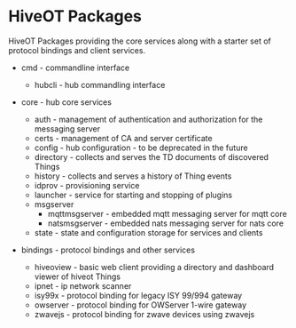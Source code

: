# HiveOT Packages

HiveOT Packages providing the core services along with a starter set of protocol bindings and client services.

* cmd - commandline interface
	* hubcli - hub commandling interface

* core - hub core services
	* auth - management of authentication and authorization for the messaging server
	* certs - management of CA and server certificate
	* config - hub configuration - to be deprecated in the future
	* directory - collects and serves the TD documents of discovered Things
	* history - collects and serves a history of Thing events
	* idprov - provisioning service
	* launcher - service for starting and stopping of plugins
	* msgserver
		* mqttmsgserver - embedded mqtt messaging server for mqtt core
		* natsmsgserver - embedded nats messaging server for nats core
	* state - state and configuration storage for services and clients

* bindings - protocol bindings and other services
	* hiveoview - basic web client providing a directory and dashboard viewer of hiveot Things
	* ipnet - ip network scanner
	* isy99x - protocol binding for legacy ISY 99/994 gateway
	* owserver - protocol binding for OWServer 1-wire gateway
	* zwavejs - protocol binding for zwave devices using zwavejs
